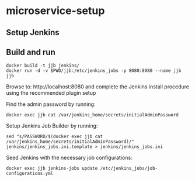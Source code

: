 # microservice-setup

## Setup Jenkins
## Build and run
```
docker build -t jjb jenkins/
docker run -d -v $PWD/jjb:/etc/jenkins_jobs -p 8080:8080 --name jjb jjb
```

Browse to: http://localhost:8080 and complete the Jenkins install procedure using the recommended plugin setup

Find the admin password by running:
```
docker exec jjb cat /var/jenkins_home/secrets/initialAdminPassword
```

Setup Jenkins Job Builder by running:
```
sed "s/PASSWORD/$(docker exec jjb cat /var/jenkins_home/secrets/initialAdminPassword)/" jenkins/jenkins_jobs.ini.template > jenkins/jenkins_jobs.ini
```

Seed Jenkins with the necessary job configurations:
```
docker exec jjb jenkins-jobs update /etc/jenkins_jobs/job-configurations.yml
```
